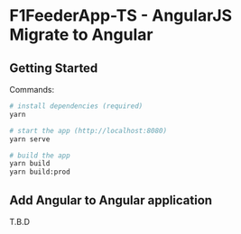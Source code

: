 # F1FeederApp-TS - AngularJS Migrate to Angular

## Getting Started

Commands:

```bash
# install dependencies (required)
yarn

# start the app (http://localhost:8080)
yarn serve

# build the app
yarn build
yarn build:prod
```

## Add Angular to Angular application

T.B.D
